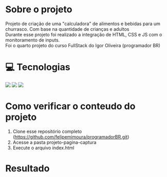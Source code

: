 # Sobre o projeto
Projeto de criação de uma "calculadora" de alimentos e bebidas para um churrasco. Com base na quantidade de crianças e adultos <br>
Durante esse projeto foi realizado a integração de HTML, CSS  e JS com o monitoramento de inputs. <br>
Foi o quarto projeto do curso FullStack do Igor Oliveira (programador BR)

# :computer: Tecnologias
 <img src="https://img.icons8.com/color/48/000000/html-5.png"/>
 <img src="https://img.icons8.com/color/48/000000/css3.png"/>
 <img src="https://img.icons8.com/color/48/000000/javascript.png"/>

 # Como verificar o conteudo do projeto
 1. Clone esse repositório completo (https://github.com/felipemimoura/programadorBR.git)
 2. Acesse a pasta projeto-pagina-captura
 3. Execute o arquivo index.html

 # Resultado
 